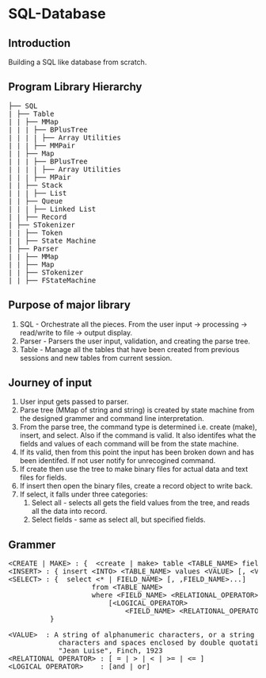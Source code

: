 # SQL-Database

## Introduction
  Building a SQL like database from scratch. 
  
## Program Library Hierarchy
<pre>
├── SQL
| ├── Table
| | ├── MMap
| | | ├── BPlusTree
| | | | ├── Array Utilities
| | | ├── MMPair
| | ├── Map
| | | ├── BPlusTree
| | | | ├── Array Utilities
| | | ├── MPair
| | ├── Stack
| | | ├── List
| | ├── Queue
| | | ├── Linked List
| | ├── Record
| ├── STokenizer
| | ├── Token
| | ├── State Machine
| ├── Parser
| | ├── MMap
| | ├── Map
| | ├── STokenizer
| | ├── FStateMachine
</pre>

## Purpose of major library
1. SQL - Orchestrate all the pieces. From the user input -> processing -> read/write to file -> output display.
2. Parser - Parsers the user input, validation, and creating the parse tree. 
3. Table - Manage all the tables that have been created from previous sessions and new tables from current session.

## Journey of input
1. User input gets passed to parser.
2. Parse tree (MMap of string and string) is created by state machine from the designed grammer and command line interpretation. 
3. From the parse tree, the command type is determined i.e. create (make), insert, and select. Also if the command is valid.
   It also identifes what the fields and values of each command will be from the state machine.
4. If its valid, then from this point the input has been broken down and has been identifed. If not user notify for unrecogined command.
5. If create then use the tree to make binary files for actual data and text files for fields.
6. If insert then open the binary files, create a record object to write back.
7. If select, it falls under three categories:
   1. Select all - selects all gets the field values from the tree, and reads all the data into record. 
   2. Select fields - same as select all, but specified fields.


## Grammer
<pre>
&lt;CREATE | MAKE&gt; : {  &lt;create | make&gt; table &lt;TABLE_NAME&gt; fields &lt;FIELD_NAME&gt; [, &lt;FIELD_NAME&gt;...]  }
&lt;INSERT&gt; : { insert &lt;INTO&gt; &lt;TABLE_NAME&gt; values &lt;VALUE&gt; [, &lt;VALUE&gt;...]      }
&lt;SELECT&gt; : {  select &lt;* | FIELD_NAME&gt; [, ,FIELD_NAME&gt;...]
					from &lt;TABLE_NAME&gt;
					where &lt;FIELD_NAME&gt; &lt;RELATIONAL_OPERATOR&gt; &lt;VALUE&gt;
						[&lt;LOGICAL_OPERATOR&gt;
							&lt;FIELD_NAME&gt; &lt;RELATIONAL_OPERATOR&gt; &lt;VALUE&gt;...]
          }

&lt;VALUE&gt;  : A string of alphanumeric characters, or a string of alphanumeric
 			characters and spaces enclosed by double quotation marks:
 			"Jean Luise", Finch, 1923
&lt;RELATIONAL OPERATOR&gt; : [ = | &gt; | &lt; | &gt;= | &lt;= ]
&lt;LOGICAL OPERATOR&gt;    : [and | or]
  </pre>
